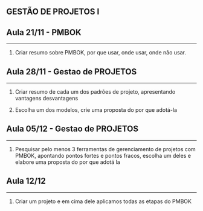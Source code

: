 ## GESTÃO DE PROJETOS I
 

## Aula 21/11 - PMBOK
-----------------------------------
1. Criar resumo sobre PMBOK, por que usar, onde usar, onde não usar. 


## Aula 28/11 - Gestao de PROJETOS
---------------------------------------

1. Criar resumo de cada um dos padrões de projeto, apresentando vantagens desvantagens 

2. Escolha um dos modelos,  crie uma proposta do por que adotá-la


## Aula 05/12 - Gestao de PROJETOS
---------------------------------------

1. Pesquisar pelo menos 3 ferramentas de gerenciamento de projetos com PMBOK, apontando pontos fortes e pontos fracos, escolha um deles e elabore uma proposta do por que adotá la 

## Aula 12/12 
----------------------------------------
1. Criar um projeto e em cima dele aplicamos todas as etapas do PMBOK
